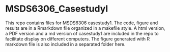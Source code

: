 # MSDS6306_CasestudyI

This repo contains files for MSDS6306 casestudy1. The code, figure and results are in a Rmarkdown file organized in a makefile style. 
A html version, a PDF version and a md version of casestudy1 are included in the repo to facilitate display on different computers. 
The figure generated with R markdown file is also included in a separated folder here. 
